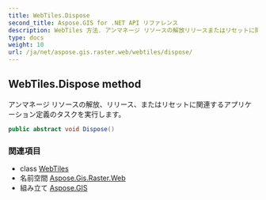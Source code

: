 ```yaml
---
title: WebTiles.Dispose
second_title: Aspose.GIS for .NET API リファレンス
description: WebTiles 方法. アンマネージ リソースの解放リリースまたはリセットに関連するアプリケーション定義のタスクを実行します
type: docs
weight: 10
url: /ja/net/aspose.gis.raster.web/webtiles/dispose/
---
```

## WebTiles.Dispose method

アンマネージ リソースの解放、リリース、またはリセットに関連するアプリケーション定義のタスクを実行します。

```csharp
public abstract void Dispose()
```

### 関連項目

* class [WebTiles](../)
* 名前空間 [Aspose.Gis.Raster.Web](../../webtiles/)
* 組み立て [Aspose.GIS](../../../)


